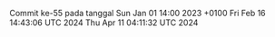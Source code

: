 Commit ke-55 pada tanggal Sun Jan 01 14:00 2023 +0100
Fri Feb 16 14:43:06 UTC 2024
Thu Apr 11 04:11:32 UTC 2024

